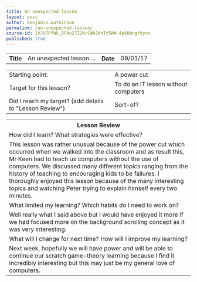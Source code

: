 ```yaml
---
title: An unexpected lesson
layout: post
author: benjamin.watkinson
permalink: /an-unexpected-lesson/
source-id: 1VJU7PfWk_DFAu27ZGKrCWh2AnTt5WW-4pkHbngt9yvs
published: true
---
```

	

<table>
  <tr>
    <th>Title</th>
    <td>An unexpected lesson….</td>
    <th>Date</th>
    <td>09/01/17</td>
  </tr>
</table>


<table>
  <tr>
    <td>Starting point:</td>
    <td>A power cut</td>
  </tr>
  <tr>
    <td>Target for this lesson?</td>
    <td>To do an IT lesson without computers</td>
  </tr>
  <tr>
    <td>Did I reach my target? 
(add details to "Lesson Review")</td>
    <td>Sort-of?
</td>
  </tr>
</table>


<table>
  <tr>
    <th>Lesson Review</th>
  </tr>
  <tr>
    <td>How did I learn? What strategies were effective? </td>
  </tr>
  <tr>
    <td>This lesson was rather unusual because of the power cut which occurred when we walked into the classroom and as result  this, Mr Keen had to teach us computers without the use of computers. We discussed many different topics ranging from the history of teaching to encouraging kids to be failures. I thoroughly enjoyed this lesson because of the many interesting topics and watching Peter trying to explain himself every two minutes.</td>
  </tr>
  <tr>
    <td>What limited my learning? Which habits do I need to work on? </td>
  </tr>
  <tr>
    <td>Well really what I said above but I would have enjoyed it more if we had focused more on the background scrolling concept as it was very interesting. </td>
  </tr>
  <tr>
    <td>What will I change for next time? How will I improve my learning?</td>
  </tr>
  <tr>
    <td>Next week, hopefully we will have power and will be able to continue our scratch game-theory
 learning because I find it incredibly interesting but this may just be my general love of computers. </td>
  </tr>
</table>


